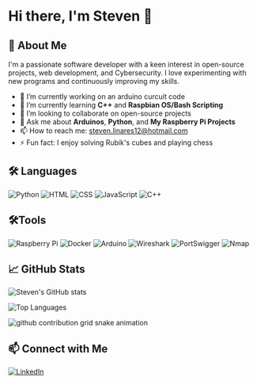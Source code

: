 # Hi there, I'm Steven 👋

## 🌟 About Me
I'm a passionate software developer with a keen interest in open-source projects, web development, and Cybersecurity. I love experimenting with new programs and continuously improving my skills.

- 🔭 I’m currently working on an arduino curcuit code
- 🌱 I’m currently learning **C++** and **Raspbian OS/Bash Scripting**
- 👯 I’m looking to collaborate on open-source projects
- 💬 Ask me about **Arduinos**, **Python**, and **My Raspberry Pi Projects**
- 📫 How to reach me: [steven.linares12@hotmail.com](mailto:steven.linares12@hotmail.com)
- ⚡ Fun fact: I enjoy solving Rubik's cubes and playing chess


## 🛠️ Languages

![Python](https://img.shields.io/badge/-Python-3776AB?style=flat-square&logo=python&logoColor=white)
![HTML](https://img.shields.io/badge/-HTML-E34F26?style=flat-square&logo=html5&logoColor=white)
![CSS](https://img.shields.io/badge/-CSS-1572B6?style=flat-square&logo=css3&logoColor=white)
![JavaScript](https://img.shields.io/badge/-JavaScript-F7DF1E?style=flat-square&logo=javascript&logoColor=black)
![C++](https://img.shields.io/badge/-C++-00599C?style=flat-square&logo=c%2B%2B&logoColor=white)


##  🛠️Tools

![Raspberry Pi](https://img.shields.io/badge/-Raspberry%20Pi-A22846?style=flat-square&logo=raspberry-pi&logoColor=white)
![Docker](https://img.shields.io/badge/-Docker-2496ED?style=flat-square&logo=docker&logoColor=white)
![Arduino](https://img.shields.io/badge/-Arduino-00979D?style=flat-square&logo=arduino&logoColor=white)
![Wireshark](https://img.shields.io/badge/-Wireshark-1679A7?style=flat-square&logo=wireshark&logoColor=white)
![PortSwigger](https://img.shields.io/badge/-PortSwigger-FF7139?style=flat-square&logo=burp-suite&logoColor=white)
![Nmap](https://img.shields.io/badge/-Nmap-00457C?style=flat-square&logo=nmap&logoColor=white)


## 📈 GitHub Stats

![Steven's GitHub stats](https://github-readme-stats.vercel.app/api?username=steven-lnrs&show_icons=true&theme=radical)

![Top Languages](https://github-readme-stats.vercel.app/api/top-langs/?username=steven-lnrs&layout=compact&theme=radical)

 <picture>
  <source media="(prefers-color-scheme: dark)" srcset="https://raw.githubusercontent.com/steven-lnrs/steven-lnrs/dist/github-snake.svg?pallete=github-dark">
  <source media="(prefers-color-scheme: light)" srcset=["https://raw.githubusercontent.com/steven-lnrs/steven-lnrs/dist/github-snake.svg](https://raw.githubusercontent.com/steven-lnrs/steven-lnrs/refs/heads/main/dist/github-snake.svg)">
  <img alt="github contribution grid snake animation" src="https://raw.githubusercontent.com/steven-lnrs/steven-lnrs/output/github-contribution-grid-snake.svg">
</picture>

## 📫 Connect with Me

[![LinkedIn](https://img.shields.io/badge/-LinkedIn-0077B5?style=flat-square&logo=linkedin&logoColor=white)](https://linkedin.com/in/steven-linares/)


